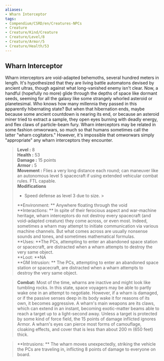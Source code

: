 ```yaml
---
aliases:
- Wharn Interceptor
tags:
- Compendium/CSRD/en/Creatures-NPCs
- Creature
- Creature/Kind/Creature
- Creature/Level/8
- Creature/Armor/5
- Creature/Health/53
---
```


  
## Wharn Interceptor  
Wharn interceptors are void-adapted behemoths, several hundred meters in length. It's hypothesized that they are living battle automatons devised by ancient ultras, though against what long-vanished enemy isn't clear. Now, a handful (hopefully no more) glide through the depths of space like dormant seeds, seeming for all the galaxy like some strangely whorled asteroid or planetesimal. Who knows how many millennia they passed in this apparently hibernating state? But when that hibernation ends, maybe because some ancient countdown is nearing its end, or because an asteroid miner tried to extract a sample, they open eyes burning with deadly energy, and flex claws of particle-beam fury. Wharn interceptors may be related in some fashion omworwars, so much so that humans sometimes call the latter "wharn cogitators." However, it's impossible that omworwars simply "appropriate" any wharn interceptors they encounter.  

  
> **Level :** 8  
> **Health :** 53  
> **Damage :** 15 points  
> **Armor :** 5  
> **Movement :** Flies a very long distance each round; can maneuver like an autonomous level 5 spacecraft if using extended vehicular combat rules. FTL capable.  
> **Modifications**  
>- Speed defense as level 3 due to size. >
>  
> **Environment: ** Anywhere floating through the void  
> **Interactions: ** In spite of their ferocious aspect and war-machine heritage, wharn interceptors do not destroy every spacecraft (and void-adapted creature) they come across, or even most. Indeed, sometimes a wharn may attempt to initiate communication via various machine channels. But what comes across are usually nonsense sounds and tones, and sometimes mathematical formulas.  
> **Uses: **The PCs, attempting to enter an abandoned space station or spacecraft, are distracted when a wharn attempts to destroy the very same object.  
> **Loot: **NA  
> **GM Intrusion: ** The PCs, attempting to enter an abandoned space station or spacecraft, are distracted when a wharn attempts to destroy the very same object.  

> **Combat:** 
> Most of the time, wharns are inactive and might look like tumbling rocks. In this state, space voyagers may be able to partly wake one in an attempt to negotiate. However, if a wharn is damaged, or if the passive senses deep in its body wake it for reasons of its own, it becomes aggressive. A wharn's main weapons are its claws, which can extend in an instant, becoming exotic-matter beams able to reach a target up to a light-second away. Unless a target is protected by some kind of force field, the 15 points of damage inflicted ignores Armor. A wharn's eyes can pierce most forms of camouflage, cloaking effects, and cover that is less than about 200 m (650 feet) thick.  
  

> **Intrusions: ** 
> The wharn moves unexpectedly, striking the vehicle the PCs are traveling in, inflicting 8 points of damage to everyone on board.  
